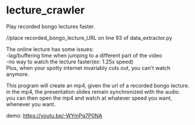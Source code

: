 # lecture_crawler
Play recorded bongo lectures faster.

//place recorded_bongo_lecture_URL on line 93 of data_extractor.py

The online lecture has some issues: <br/>
-lag/buffering time when jumping to a different part of the video <br/>
-no way to watch the lecture faster(ex: 1.25x speed) <br/>
Plus, when your spotty internet invariably cuts out, you can't watch anymore.

This program will create an mp4, given the url of a recorded bongo lecture. <br/>
in the mp4, the presentation slides remain synchronized with the audio. <br/>
you can then open the mp4 and watch at whatever speed you want, whenever you want. <br/>

demo:
https://youtu.be/-WYmPq7P0NA
